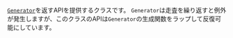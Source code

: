 [`Generator`](http://php.net/manual/ja/class.generator.php)を返すAPIを提供するクラスです。
`Generator`は走査を繰り返すと例外が発生しますが、このクラスのAPIは`Generator`の生成関数をラップして反復可能にしています。
